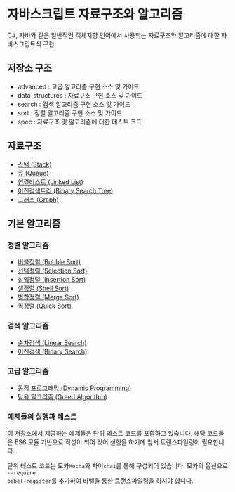 # 자바스크립트 자료구조와 알고리즘
C#, 자바와 같은 일반적인 객체지향 언어에서 사용되는 자료구조와 알고리즘에 대한 자바스크립트식 구현

## 저장소 구조
* advanced : 고급 알고리즘 구현 소스 및 가이드
* data_structures : 자료구소 구현 소스 및 가이드
* search : 검색 알고리즘 구현 소스 및 가이드
* sort : 정렬 알고리즘 구현 소스 및 가이드
* spec : 자료구조 및 알고리즘에 대한 테스트 코드

## 자료구조
* [스택 (Stack)](./data_structures/stack)
* [큐 (Queue)](./data_structures/queue)
* [연결리스트 (Linked List)](./data_structures/linkedList)
* [이진검색트리 (Binary Search Tree)](./data_structures/binarySearchTree)
* [그래프 (Graph)](./data_structures/graph)

##  기본 알고리즘

### 정렬 알고리즘
* [버블정렬 (Bubble Sort)]()
* [선택정렬 (Selection Sort)]()
* [삽입정렬 (Insertion Sort)]()
* [셀정렬 (Shell Sort)]()
* [병합정렬 (Merge Sort)]()
* [퀵정렬 (Quick Sort)]()

### 검색 알고리즘
* [순차검색 (Linear Search)]()
* [이진검색 (Binary Search)]()

### 고급 알고리즘
* [동적 프로그래밍 (Dynamic Programming)]()
* [탐욕 알고리즘 (Greed Algorithm)]()

### 예제들의 실행과 테스트
이 저장소에서 제공하는 예제들은 단위 테스트 코드를 포함하고 있습니다.
해당 코드들은 ES6 모듈 기반으로 작성이 되어 있어 실행을 하기에 앞서 트랜스파일링이 필요합니다.

단위 테스트 코드는 모카<code>Mocha</code>와 차이<code>chai</code>를 통해 구성되어 있습니다.
모카의 옵션으로 <code>--require babel-register</code>를 추가하여 바벨을 통한 트랜스파일링을 하셔야 합니다.